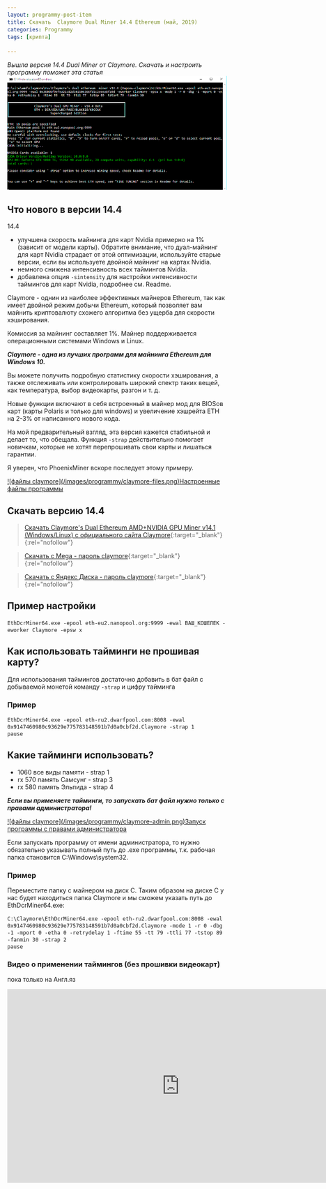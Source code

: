 ```yaml
---
layout: programmy-post-item
title: Скачать  Claymore Dual Miner 14.4 Ethereum (май, 2019)
categories: Programmy
tags: [крипта]

---
```

*Вышла версия 14.4 Dual Miner от Claymore. Скачать и настроить программу поможет эта статья*
![My helpful screenshot](/images/programmy/claymore-miner-14.4.png)


## Что нового в версии 14.4

14.4
<ul>
  <li>улучшена скорость майнинга для карт Nvidia примерно на 1% (зависит от модели карты). Обратите внимание, что дуал-майнинг для карт Nvidia страдает от этой оптимизации, используйте старые версии, если вы используете двойной майнинг на картах Nvidia.</li>
  <li>немного снижена интенсивность всех таймингов Nvidia.</li>
  <li>добавлена опция <code>-sintensity</code> для настройки интенсивности таймингов для карт Nvidia, подробнее см. Readme.</li>
</ul>


Claymore - однин из наиболее эффективных майнеров Ethereum, так как имеет двойной режим добычи Ethereum, который позволяет вам майнить криптовалюту схожего алгоритма без ущерба для скорости хэширования. 

Комиссия за майнинг составляет 1%. Майнер поддерживается операционными системами Windows и Linux.
 
***Claymore - одна из лучших программ для майнинга Ethereum для Windows 10.***


Вы можете получить подробную статистику скорости хэширования, а также отслеживать или контролировать широкий спектр таких вещей, как температура, выбор видеокарты, разгон и т. д.

Новые функции включают в себя встроенный в майнер мод для BIOSов карт (карты Polaris и только для windows) и увеличение хэшрейта ETH на 2-3% от написанного нового кода. 

На мой предварительный взгляд, эта версия кажется стабильной и делает то, что обещала. Функция <code>-strap</code> действительно помогает новичкам, которые не хотят перепрошивать свои карты и лишаться гарантии.

Я уверен, что PhoenixMiner вскоре последует этому примеру.


<a href="/images/programmy/claymore-files.png" class="gray lightbox-image current">
![файлы claymore](/images/programmy/claymore-files.png)<span class="img-tit nev">Настроенные файлы программы</span>
</a>



## Скачать версию 14.4
> [Скачать Claymore's Dual Ethereum AMD+NVIDIA GPU Miner v14.1 (Windows/Linux) с официального сайта Claymore](https://claymore-dual.github.io/ru){:target="_blank"}{:rel="nofollow"}
 
> [Скачать с Mega - пароль claymore](https://mega.nz/#!mDgSiYLY!F7B9D6pe-S6c75JI4QsYZpLJRRcwkiGVvmZ7MFQQYZs){:target="_blank"}{:rel="nofollow"}
 
>[Скачать с Яндекс Диска - пароль claymore](https://yadi.sk/d/0NZUnWazj06UZQ){:target="_blank"}{:rel="nofollow"}

##  Пример настройки

```
EthDcrMiner64.exe -epool eth-eu2.nanopool.org:9999 -ewal ВАШ_КОШЕЛЕК -eworker Claymore -epsw x

```

##  Как использовать тайминги не прошивая карту?

Для использования таймингов достаточно добавить в бат файл с добываемой монетой команду <code>-strap</code> и цифру тайминга

###  Пример

```
EthDcrMiner64.exe -epool eth-ru2.dwarfpool.com:8008 -ewal 0x9147460980c93629e775783148591b7d0a0cbf2d.Claymore -strap 1
pause 

```
##  Какие тайминги использовать?

* 1060 все виды памяти - strap 1
* rx 570 память Самсунг - strap 3
* rx 580 память Эльпида - strap 4

***Если вы применяете тайминги, то запускать бат файл нужно только с правами администратора!***

<a href="/images/programmy/claymore-admin.png" class="gray lightbox-image current">
![файлы claymore](/images/programmy/claymore-admin.png)<span class="img-tit nev">Запуск программы с правами администратора</span>
</a>

Если запускать программу от имени администратора, то нужно обязательно указывать полный путь до .exe программы, т.к. рабочая папка становится C:\Windows\system32.

###  Пример

Переместите папку с майнером на диск C. Таким образом на диске C у нас будет находиться папка Claymore и мы сможем указать путь до EthDcrMiner64.exe:

```
C:\Claymore\EthDcrMiner64.exe -epool eth-ru2.dwarfpool.com:8008 -ewal 0x9147460980c93629e775783148591b7d0a0cbf2d.Claymore -mode 1 -r 0 -dbg -1 -mport 0 -etha 0 -retrydelay 1 -ftime 55 -tt 79 -ttli 77 -tstop 89 -fanmin 30 -strap 2
pause
```

### Видео о применении таймингов (без прошивки видеокарт)

пока только на Англ.яз

<div class="video mar">
<iframe width="789" height="444" src="https://www.youtube.com/embed/2Rjw7ErSGiY" frameborder="0" allow="accelerometer; autoplay; encrypted-media; gyroscope; picture-in-picture" allowfullscreen></iframe>
</div>

